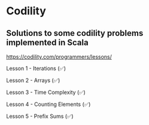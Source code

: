 # Codility 

## Solutions to some codility problems implemented in Scala
https://codility.com/programmers/lessons/

Lesson 1 - Iterations (:white_check_mark:)

Lesson 2 - Arrays (:white_check_mark:)

Lesson 3 - Time Complexity (:white_check_mark:)

Lesson 4 - Counting Elements (:white_check_mark:)

Lesson 5 - Prefix Sums (:white_check_mark:)
